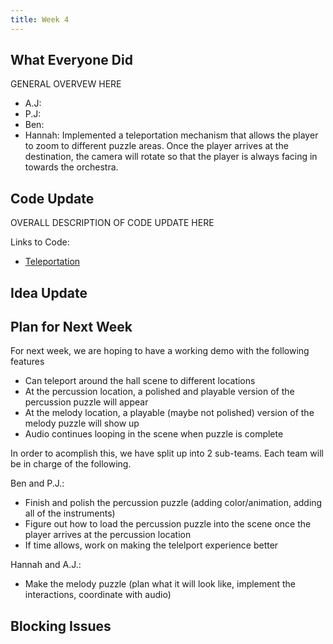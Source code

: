 ```yaml
---
title: Week 4
---
```


## What Everyone Did
GENERAL OVERVEW HERE
* A.J:
* P.J:
* Ben: 
* Hannah: Implemented a teleportation mechanism that allows the player to zoom to different puzzle areas. 
Once the player arrives at the destination, the camera will rotate so that the player is always facing in towards the orchestra. 

## Code Update
OVERALL DESCRIPTION OF CODE UPDATE HERE

Links to Code:
* [Teleportation](https://github.com/UWRealityLab/vrcapstone19sp-team7/blob/master/PhantasiaConductor/Assets/Scripts/PerspectiveShift.cs)

## Idea Update

## Plan for Next Week
For next week, we are hoping to have a working demo with the following features
* Can teleport around the hall scene to different locations
* At the percussion location, a polished and playable version of the percussion puzzle will appear
* At the melody location, a playable (maybe not polished) version of the melody puzzle will show up
* Audio continues looping in the scene when puzzle is complete

In order to acomplish this, we have split up into 2 sub-teams. Each team will be in charge of the following.

Ben and P.J.:
* Finish and polish the percussion puzzle (adding color/animation, adding all of the instruments)
* Figure out how to load the percussion puzzle into the scene once the player arrives at the percussion location 
* If time allows, work on making the telelport experience better

Hannah and A.J.:
* Make the melody puzzle (plan what it will look like, implement the interactions, coordinate with audio)

## Blocking Issues
